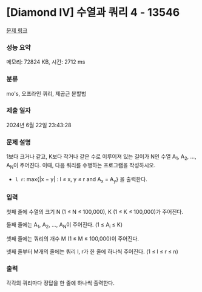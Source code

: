 # [Diamond IV] 수열과 쿼리 4 - 13546 

[문제 링크](https://www.acmicpc.net/problem/13546) 

### 성능 요약

메모리: 72824 KB, 시간: 2712 ms

### 분류

mo's, 오프라인 쿼리, 제곱근 분할법

### 제출 일자

2024년 6월 22일 23:43:28

### 문제 설명

<p>1보다 크거나 같고, K보다 작거나 같은 수로 이루어져 있는 길이가 N인 수열 A<sub>1</sub>, A<sub>2</sub>, ..., A<sub>N</sub>이 주어진다. 이때, 다음 쿼리를 수행하는 프로그램을 작성하시오.</p>

<ul>
	<li><code>l r</code>: max{|x − y| : l ≤ x, y ≤ r and A<sub>x</sub> = A<sub>y</sub>} 을 출력한다.</li>
</ul>

### 입력 

 <p>첫째 줄에 수열의 크기 N (1 ≤ N ≤ 100,000), K (1 ≤ K ≤ 100,000)가 주어진다.</p>

<p>둘째 줄에는 A<sub>1</sub>, A<sub>2</sub>, ..., A<sub>N</sub>이 주어진다. (1 ≤ A<sub>i</sub> ≤ K)</p>

<p>셋째 줄에는 쿼리의 개수 M (1 ≤ M ≤ 100,000)이 주어진다.</p>

<p>넷째 줄부터 M개의 줄에는 쿼리 l, r가 한 줄에 하나씩 주어진다. (1 ≤ l ≤ r ≤ n)</p>

### 출력 

 <p>각각의 쿼리마다 정답을 한 줄에 하나씩 출력한다.</p>

